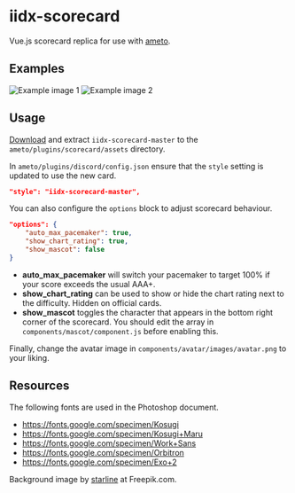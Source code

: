 # iidx-scorecard

Vue.js scorecard replica for use with [ameto](https://github.com/aixxe/ameto).

## Examples

![Example image 1](https://i.imgur.com/qCDSBof.png)
![Example image 2](https://i.imgur.com/vi32XGx.png)


## Usage

[Download](https://github.com/aixxe/iidx-scorecard/archive/master.zip) and extract `iidx-scorecard-master` to the `ameto/plugins/scorecard/assets` directory.

In `ameto/plugins/discord/config.json` ensure that the `style` setting is updated to use the new card.

```json
"style": "iidx-scorecard-master",
```

You can also configure the `options` block to adjust scorecard behaviour.

```json
"options": {
    "auto_max_pacemaker": true,
    "show_chart_rating": true,
    "show_mascot": false
}
``` 

- **auto_max_pacemaker** will switch your pacemaker to target 100% if your score exceeds the usual AAA+.
- **show_chart_rating** can be used to show or hide the chart rating next to the difficulty. Hidden on official cards.
- **show_mascot** toggles the character that appears in the bottom right corner of the scorecard. You should edit the array in `components/mascot/component.js` before enabling this.

Finally, change the avatar image in `components/avatar/images/avatar.png` to your liking.

## Resources

The following fonts are used in the Photoshop document.

- https://fonts.google.com/specimen/Kosugi
- https://fonts.google.com/specimen/Kosugi+Maru
- https://fonts.google.com/specimen/Work+Sans
- https://fonts.google.com/specimen/Orbitron
- https://fonts.google.com/specimen/Exo+2

Background image by [starline](https://www.freepik.com/free-photo/abstract-smooth-blue-light-streak-wave-background_5083076.htm) at Freepik.com.